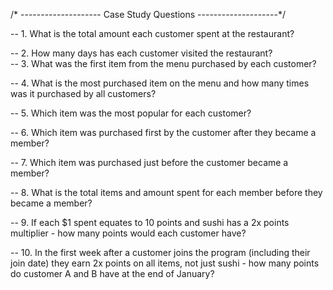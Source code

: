 /* --------------------
   Case Study Questions
   --------------------*/

-- 1. What is the total amount each customer spent at the restaurant?
<br>

-- 2. How many days has each customer visited the restaurant?
<br>
-- 3. What was the first item from the menu purchased by each customer?
<br>

-- 4. What is the most purchased item on the menu and how many times was it purchased by all customers?
<br>

-- 5. Which item was the most popular for each customer?
<br>

-- 6. Which item was purchased first by the customer after they became a member?
<br>

-- 7. Which item was purchased just before the customer became a member?
<br>

-- 8. What is the total items and amount spent for each member before they became a member?
<br>

-- 9.  If each $1 spent equates to 10 points and sushi has a 2x points multiplier - how many points would each customer have?
<br>

-- 10. In the first week after a customer joins the program (including their join date) they earn 2x points on all items, not just sushi - how many points do customer A and B have at the end of January?
<br>
